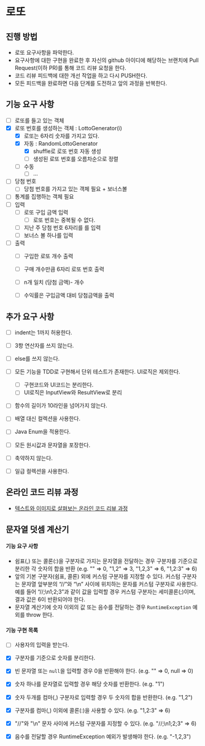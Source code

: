 # 로또
## 진행 방법
* 로또 요구사항을 파악한다.
* 요구사항에 대한 구현을 완료한 후 자신의 github 아이디에 해당하는 브랜치에 Pull Request(이하 PR)를 통해 코드 리뷰 요청을 한다.
* 코드 리뷰 피드백에 대한 개선 작업을 하고 다시 PUSH한다.
* 모든 피드백을 완료하면 다음 단계를 도전하고 앞의 과정을 반복한다.

## 기능 요구 사항
- [ ] 로또를 들고 있는 객체
- [x] 로또 번호를 생성하는 객체 : LottoGenerator(i)
  - [x] 로또는 6자리 숫자를 가지고 있다.
  - [x] 자동	: RandomLottoGenerator
    - [x] shuffle로 로또 번호 자동 생성
    - [ ] 생성된 로또 번호를 오름차순으로 정렬
  - [ ] 수동
    - [ ] ...
  
- [ ] 당첨 번호
  - [ ] 당첨 번호를 가지고 있는 객체 필요 + 보너스볼
- [ ] 통계를 집행하는 객체 필요
- [ ] 입력
  - [ ] 로또 구입 금액 입력
    - [ ] 로또 번호는 중복될 수 없다.
  - [ ] 지난 주 당첨 번호 6자리를 를 입력
  - [ ] 보너스 볼 하나를 입력
- [ ] 출력
  - [ ] 구입한 로또 개수 출력
  - [ ] 구매 개수만큼 6자리 로또 번호 출력
  - [ ] n개 일치 (당첨 금액)- 개수
  - [ ] 수익률은 구입금액 대비 당첨금액을 출력



## 추가 요구 사항

- [ ] indent는 1까지 허용한다.
- [ ] 3항 연산자를 쓰지 않는다.
- [ ] else를 쓰지 않는다.
- [ ] 모든 기능을 TDD로 구현해서 단위 테스트가 존재한다. UI로직은 제외한다.
  - [ ] 구현코드와 UI코드는 분리한다.
  - [ ] UI로직은 InputView와 ResultView로 분리
- [ ] 함수의 길이가 10라인을 넘어가지 않는다.
- [ ] 배열 대신 컬렉션을 사용한다.
- [ ] Java Enum을 적용한다.
- [ ] 모든 원시값과 문자열을 포장한다.
- [ ] 축약하지 않는다.
- [ ] 일급 컬렉션을 사용한다.



## 온라인 코드 리뷰 과정
* [텍스트와 이미지로 살펴보는 온라인 코드 리뷰 과정](https://github.com/next-step/nextstep-docs/tree/master/codereview)



## 문자열 덧셈 계산기

#### 기능 요구 사항

- 쉼표(,) 또는 콜론(:)을 구분자로 가지는 문자열을 전달하는 경우 구분자를 기준으로 분리한 각 숫자의 합을 반환 (e.g. "" => 0, "1,2" => 3, "1,2,3" => 6, "1,2:3" => 6)
- 앞의 기본 구분자(쉼표, 콜론) 외에 커스텀 구분자를 지정할 수 있다. 커스텀 구분자는 문자열 앞부분의 “//”와 “\n” 사이에 위치하는 문자를 커스텀 구분자로 사용한다. 예를 들어 “//;\n1;2;3”과 같이 값을 입력할 경우 커스텀 구분자는 세미콜론(;)이며, 결과 값은 6이 반환되어야 한다.
- 문자열 계산기에 숫자 이외의 값 또는 음수를 전달하는 경우 `RuntimeException` 예외를 throw 한다.



#### 기능 구현 **목록**

- [ ] 사용자의 입력을 받는다.
- [x] 구분자를 기준으로 숫자를 분리한다.
- [x] 빈 문자열 또는 `null`을 입력할 경우 0을 반환해야 한다. (e.g. "" => 0, null => 0)
- [x] 숫자 하나를 문자열로 입력할 경우 해당 숫자를 반환한다. (e.g. "1")
- [x] 숫자 두개를 컴마(,) 구분자로 입력할 경우 두 숫자의 합을 반환한다. (e.g. "1,2")
- [x] 구분자를 컴마(,) 이외에 콜론(:)을 사용할 수 있다. (e.g. "1,2:3" => 6)
- [x] "//"와 "\n" 문자 사이에 커스텀 구분자를 지정할 수 있다. (e.g. "//;\n1;2;3" => 6)
- [x] 음수를 전달할 경우 RuntimeException 예외가 발생해야 한다. (e.g. "-1,2,3")

















